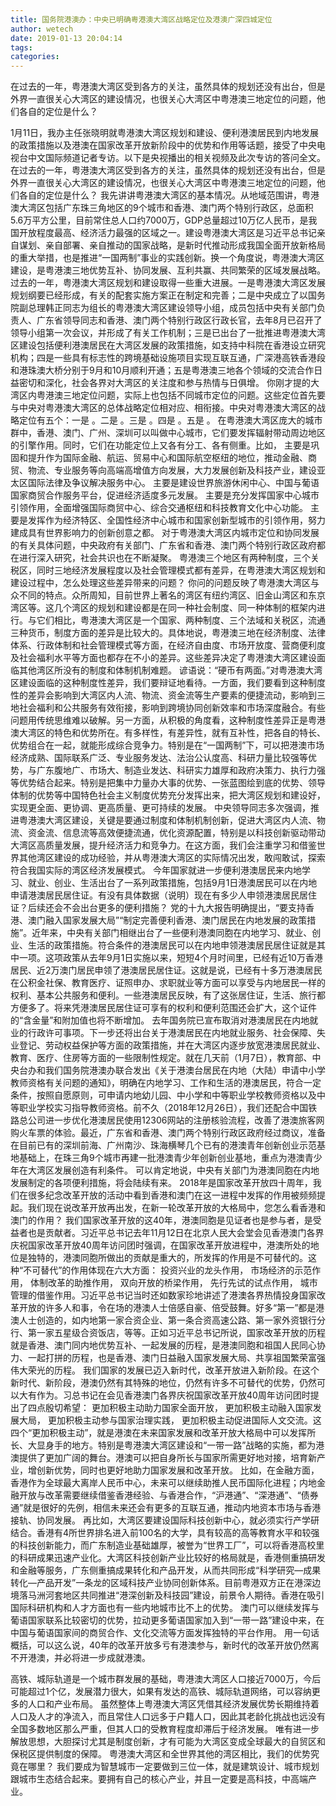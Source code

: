```yaml
---
title: 国务院港澳办：中央已明确粤港澳大湾区战略定位及港澳广深四城定位
author: wetech
date: 2019-01-13 20:04:14
tags: 
categories: 
---
```

在过去的一年，粤港澳大湾区受到各方的关注，虽然具体的规划还没有出台，但是外界一直很关心大湾区的建设情况，也很关心大湾区中粤港澳三地定位的问题，他们各自的定位是什么？
<!-- more -->
1月11日，我办主任张晓明就粤港澳大湾区规划和建设、便利港澳居民到内地发展的政策措施以及港澳在国家改革开放新阶段中的优势和作用等话题，接受了中央电视台中文国际频道记者专访。以下是央视播出的相关视频及此次专访的答问全文。
在过去的一年，粤港澳大湾区受到各方的关注，虽然具体的规划还没有出台，但是外界一直很关心大湾区的建设情况，也很关心大湾区中粤港澳三地定位的问题，他们各自的定位是什么？
我先讲讲粤港澳大湾区的基本情况。从地域范围讲，粤港澳大湾区包括广东珠三角地区的9个城市和香港、澳门两个特别行政区，总面积5.6万平方公里，目前常住总人口约7000万，GDP总量超过10万亿人民币，是我国开放程度最高、经济活力最强的区域之一。建设粤港澳大湾区是习近平总书记亲自谋划、亲自部署、亲自推动的国家战略，是新时代推动形成我国全面开放新格局的重大举措，也是推进“一国两制”事业的实践创新。换一个角度说，粤港澳大湾区建设，是粤港澳三地优势互补、协同发展、互利共赢、共同繁荣的区域发展战略。
过去的一年，粤港澳大湾区规划和建设取得一些重大进展。一是粤港澳大湾区发展规划纲要已经形成，有关的配套实施方案正在制定和完善；二是中央成立了以国务院副总理韩正同志为组长的粤港澳大湾区建设领导小组，成员包括中央有关部门负责人、广东省领导同志和香港、澳门两个特别行政区行政长官，去年8月已召开了领导小组第一次会议，并形成了有关工作机制；三是已出台了一批推进粤港澳大湾区建设包括便利港澳居民在大湾区发展的政策措施，如支持中科院在香港设立研究机构；四是一些具有标志性的跨境基础设施项目实现互联互通，广深港高铁香港段和港珠澳大桥分别于9月和10月顺利开通；五是粤港澳三地各个领域的交流合作日益密切和深化，社会各界对大湾区的关注度和参与热情与日俱增。
你刚才提的大湾区内粤港澳三地定位问题，实际上也包括不同城市定位的问题。这些定位首先要与中央对粤港澳大湾区的总体战略定位相对应、相衔接。中央对粤港澳大湾区的战略定位有五个：一是
。二是
。三是
。四是
。五是
。
在粤港澳大湾区庞大的城市群中，香港、澳门、广州、深圳可以叫做中心城市，它们要发挥辐射带动周边地区的引擎作用。同时，它们在功能定位上又各有分工、各有侧重。比如，
主要是巩固和提升作为国际金融、航运、贸易中心和国际航空枢纽的地位，推动金融、商贸、物流、专业服务等向高端高增值方向发展，大力发展创新及科技产业，建设亚太区国际法律及争议解决服务中心。
主要是建设世界旅游休闲中心、中国与葡语国家商贸合作服务平台，促进经济适度多元发展。
主要是充分发挥国家中心城市引领作用，全面增强国际商贸中心、综合交通枢纽和科技教育文化中心功能。
主要是发挥作为经济特区、全国性经济中心城市和国家创新型城市的引领作用，努力建成具有世界影响力的创新创意之都。
对于粤港澳大湾区内城市定位和协同发展的有关具体问题，中央政府有关部门、广东省和香港、澳门两个特别行政区政府都在进行深入研究，社会共识也在不断凝聚。
粤港澳三个地区有两种制度，三个关税区，同时三地经济发展程度以及社会管理模式都有差异，在粤港澳大湾区规划和建设过程中，怎么处理这些差异带来的问题？
你问的问题反映了粤港澳大湾区与众不同的特点。众所周知，目前世界上著名的湾区有纽约湾区、旧金山湾区和东京湾区等。这几个湾区的规划和建设都是在同一种社会制度、同一种体制的框架内进行。与它们相比，粤港澳大湾区是一个国家、两种制度、三个法域和关税区，流通三种货币，制度方面的差异是比较大的。具体地说，粤港澳三地在经济制度、法律体系、行政体制和社会管理模式等方面，在经济自由度、市场开放度、营商便利度及社会福利水平等方面也都存在不小的差异。这些差异决定了粤港澳大湾区建设面临其他湾区所没有的制度和体制机制难题。
谚语说：“硬币有两面。”对粤港澳大湾区建设面临的这种制度性差异，我们要辩证地看待。一方面，我们要看到这种制度性的差异会影响到大湾区内人流、物流、资金流等生产要素的便捷流动，影响到三地社会福利和公共服务有效衔接，影响到跨境协同创新效率和市场深度融合。有些问题用传统思维难以破解。另一方面，从积极的角度看，这种制度性差异正是粤港澳大湾区的特色和优势所在。有多样性，有差异性，就有互补性，把各自的特长、优势组合在一起，就能形成综合竞争力。特别是在“一国两制”下，可以把港澳市场经济成熟、国际联系广泛、专业服务发达、法治公认度高、科研力量比较强等优势，与广东腹地广、市场大、制造业发达、科研实力雄厚和政府决策力、执行力强等优势结合起来。特别是把集中力量办大事的优势、一张蓝图绘到底的优势、领导体制的优势等中国特色社会主义制度优势充分发挥出来，把大湾区规划和建设好，实现更全面、更协调、更高质量、更可持续的发展。
中央领导同志多次强调，推进粤港澳大湾区建设，关键是要通过制度和体制机制创新，促进大湾区内人流、物流、资金流、信息流等高效便捷流通，优化资源配置，特别是以科技创新驱动带动大湾区高质量发展，提升经济活力和竞争力。在这方面，我们会注重学习和借鉴世界其他湾区建设的成功经验，并从粤港澳大湾区的实际情况出发，敢闯敢试，探索符合我国实际的湾区经济发展模式。
今年国家就进一步便利港澳居民来内地学习、就业、创业、生活出台了一系列政策措施，包括9月1日港澳居民可以在内地申请港澳居民居住证。有没有具体数据（说明）现在有多少人申领港澳居民居住证？后续还会不会出台更多的便利措施？
党的十九大报告明确提出，“要支持香港、澳门融入国家发展大局”“制定完善便利香港、澳门居民在内地发展的政策措施”。近年来，中央有关部门相继出台了一些便利港澳同胞在内地学习、就业、创业、生活的政策措施。符合条件的港澳居民可以在内地申领港澳居民居住证就是其中一项。这项政策从去年9月1日实施以来，短短4个月时间里，已经有近10万香港居民、近2万澳门居民申领了港澳居民居住证。这就是说，已经有十多万港澳居民在公积金社保、教育医疗、证照申办、求职就业等方面可以享受与内地居民一样的权利、基本公共服务和便利。一些港澳居民反映，有了这张居住证，生活、旅行都方便多了。将来凭港澳居民居住证可享有的权利和便利范围还会扩大，这个证件的“含金量”和附加值也将不断增加。
去年国务院已宣布取消对港澳居民在内地就业的行政许可事项。下一步还将出台关于港澳居民在内地就业服务、社会保障、失业登记、劳动权益保护等方面的政策措施，并在大湾区内逐步放宽港澳居民就业、教育、医疗、住房等方面的一些限制性规定。就在几天前（1月7日），教育部、中央台办和我们国务院港澳办联合发出《关于港澳台居民在内地（大陆）申请中小学教师资格有关问题的通知》，明确在内地学习、工作和生活的港澳居民，符合一定条件，按照自愿原则，可申请内地幼儿园、中小学和中等职业学校教师资格以及中等职业学校实习指导教师资格。前不久（2018年12月26日），我们还配合中国铁路总公司进一步优化港澳居民使用12306网站的注册核验流程，改善了港澳旅客网购火车票的体验。最近，广东省和香港、澳门两个特别行政区政府经过商议，准备在目前已有的深圳前海、广州南沙、珠海横琴几个已有的港澳青年创新创业示范基地基础上，在珠三角9个城市再建一批港澳青少年创新创业基地，重点为港澳青少年在大湾区发展创造有利条件。
可以肯定地说，中央有关部门为港澳同胞在内地发展制定的各项便利措施，将会陆续有来。
2018年是国家改革开放四十周年，我们在很多纪念改革开放的活动中看到香港和澳门在这一进程中发挥的作用被频频提起。我们现在说改革开放再出发，在新一轮改革开放的大格局中，您怎么看香港和澳门的作用？
我们国家改革开放的这40年，港澳同胞是见证者也是参与者，是受益者也是贡献者。习近平总书记去年11月12日在北京人民大会堂会见香港澳门各界庆祝国家改革开放40周年访问团时强调，在国家改革开放进程中，港澳所处的地位是独特的，港澳同胞所做出的贡献是重大的，所发挥的作用是不可替代的。这种“不可替代”的作用体现在六大方面：
投资兴业的龙头作用，
市场经济的示范作用，
体制改革的助推作用，
双向开放的桥梁作用，
先行先试的试点作用，
城市管理的借鉴作用。习近平总书记当时还如数家珍地讲述了港澳各界热情投身国家改革开放的许多人和事，令在场的港澳人士倍感自豪、倍受鼓舞。好多“第一”都是港澳人士创造的，如内地第一家合资企业、第一条合资高速公路、第一家外资银行分行、第一家五星级合资饭店，等等。正如习近平总书记所说，国家改革开放的历程就是香港、澳门同内地优势互补、一起发展的历程，是港澳同胞和祖国人民同心协力、一起打拼的历程，也是香港、澳门日益融入国家发展大局、共享祖国繁荣富强伟大荣光的历程。
我们国家的发展已迈入新时代，改革开放进入新阶段。在这个新时代、新阶段，港澳仍然有其特殊的地位，仍然有许多不可替代的优势，仍然可以大有作为。习总书记在会见香港澳门各界庆祝国家改革开放40周年访问团时提出了四点殷切希望：
更加积极主动助力国家全面开放，
更加积极主动融入国家发展大局，
更加积极主动参与国家治理实践，
更加积极主动促进国际人文交流。这四个“更加积极主动”，就是港澳在未来国家发展和改革开放大格局中可以发挥所长、大显身手的地方。特别是粤港澳大湾区建设和“一带一路”战略的实施，都为港澳提供了更加广阔的舞台。港澳可以把自身所长与国家所需更好地对接，培育新产业，增创新优势，同时也更好地助力国家发展和改革开放。
比如，在金融方面，香港作为全球最大离岸人民币中心，未来可以继续助推人民币国际化进程；内地金融开放与改革需要继续借鉴香港经验、与香港合作，“沪港通”、“深港通”、“债券通”就是很好的先例，相信未来还会有更多的互联互通，推动内地资本市场与香港接轨、协同发展。
再比如，大湾区要建设国际科技创新中心，就必须实行产学研结合。香港有4所世界排名进入前100名的大学，具有较高的高等教育水平和较强的科技创新能力，而广东制造业基础雄厚，被誉为“世界工厂”，可以将香港高校里的科研成果迅速产业化。大湾区科技创新产业比较好的格局就是，香港侧重搞研发和金融等服务，广东侧重搞成果转化和产品开发，从而共同形成“科学研究—成果转化—产品开发”一条龙的区域科技产业协同创新体系。目前粤港双方正在港深边境落马洲河套地区共同推进“港深创新及科技园”建设，前景令人期待。香港在吸引国际科研机构和人才方面也有一些内地城市比不上的优势。
澳门可以继续发挥与葡语国家联系比较密切的优势，拉动更多葡语国家加入到“一带一路”建设中来，在中国与葡语国家间的商贸合作、文化交流等方面发挥独特的平台作用。
用一句话概括，可以这么说，40年的改革开放多亏有港澳参与，新时代的改革开放仍然离不开港澳，并必将进一步成就港澳。
 
 
高铁、城际轨道是一个城市群发展的基础，粤港澳大湾区人口接近7000万，今后可能超过1个亿，发展潜力很大，如果有发达的高铁、城际轨道网络，可以容纳更多的人口和产业布局。
虽然整体上粤港澳大湾区凭借其经济发展优势长期维持着人口及人才的净流入，而且常住人口远多于户籍人口，因此其老龄化挑战也远没有全国多数地区那么严重，但其人口的受教育程度却滞后于经济发展。
唯有进一步解放思想，大胆探讨尤其是制度创新，才有可能为大湾区变成全球最大的自贸区和保税区提供制度的保障。
粤港澳大湾区和全世界其他的湾区相比，我们的优势究竟在哪里？
我们要成为智慧城市一定要做到三位一体，就是建筑设计、城市规划跟城市生态结合起来。要拥有自己的核心产业，并且一定要是高科技，中高端产业。
